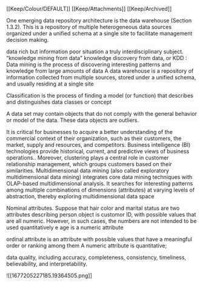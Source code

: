 [[Keep/Colour/DEFAULT]] [[Keep/Attachments]] [[Keep/Archived]] 

One emerging data repository architecture is the data warehouse (Section 1.3.2).
This is a repository of multiple heterogeneous data sources organized under a unified schema at a single site to facilitate management decision making.

data rich but information poor situation
a truly interdisciplinary subject.
“knowledge mining from data"
knowledge discovery from data, or KDD
: Data mining is the process of discovering interesting patterns and
knowledge from large amounts of data
A data warehouse
is a repository of information collected from multiple sources, stored under a unified
schema, and usually residing at a single site

Classification is the process of finding a model (or function) that describes and distinguishes data classes or concept

A data set may contain objects that do not comply with the general behavior or model
of the data. These data objects are outliers.

It is critical for businesses to acquire a better understanding of the commercial context
of their organization, such as their customers, the market, supply and resources, and
competitors. Business intelligence (BI) technologies provide historical, current, and
predictive views of business operations.. Moreover, clustering plays a central role in customer relationship
management, which groups customers based on their similarities.
Multidimensional data mining (also called exploratory multidimensional data
mining) integrates core data mining techniques with OLAP-based multidimensional analysis. It searches for interesting patterns among multiple combinations
of dimensions (attributes) at varying levels of abstraction, thereby exploring multidimensional data space



Nominal attributes. Suppose that hair color and marital status are two attributes
describing person object
is customor ID, with possible values that are all numeric. However,
in such cases, the numbers are not intended to be used quantitatively
e age is a numeric attribute

ordinal attribute is an attribute with possible values that have a meaningful order or
ranking among them
A numeric attribute is quantitative;


 data quality, including accuracy, completeness, consistency, timeliness,
believability, and interpretability.




![[1677205227185.19364505.png]]